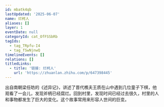 ```yaml
---
id: mbatk4qb
lastUpdated: '2025-06-07'
name: 烂柯人
aliases: []
layer: 1
eventDate: null
categoryId: cat_OfFSSbRb
tagIds:
  - tag_TRpfu-I4
  - tag_fSwNjnwQ
timelineEvents: []
relations: []
titledLinks:
  - title: '链接: 烂柯人'
    url: 'https://zhuanlan.zhihu.com/p/647398445'
---
```

出自南朝梁任昉的《述异记》，讲述了晋代樵夫王质在山中遇到几位童子下棋，他观看了一会儿，发现斧柄已经腐烂。回到村里，发现时间已经过去很久，村里的人和事物都发生了巨大的变化。这个故事常用来形容人世间的巨变。
